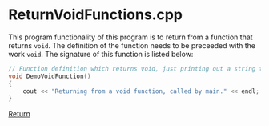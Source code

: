 # ReturnVoidFunctions.cpp

This program functionality of this program is to return from a function
that returns `void`. The definition of the function needs to be preceeded
with the work `void`. The signature of this function is listed below:

```c++
// Function definition which returns void, just printing out a string to the screen.
void DemoVoidFunction()
{
    cout << "Returning from a void function, called by main." << endl;
}
```

[Return](../)